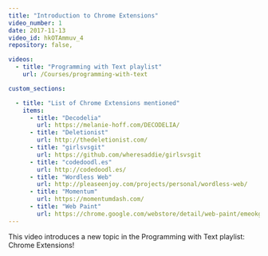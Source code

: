 ```yaml
---
title: "Introduction to Chrome Extensions"
video_number: 1
date: 2017-11-13
video_id: hkOTAmmuv_4
repository: false,

videos:
  - title: "Programming with Text playlist"
    url: /Courses/programming-with-text

custom_sections:

  - title: "List of Chrome Extensions mentioned"
    items:
      - title: "Decodelia"
        url: https://melanie-hoff.com/DECODELIA/
      - title: "Deletionist"
        url: http://thedeletionist.com/
      - title: "girlsvsgit"
        url: https://github.com/wheresaddie/girlsvsgit
      - title: "codedoodl.es"
        url: http://codedoodl.es/
      - title: "Wordless Web"
        url: http://pleaseenjoy.com/projects/personal/wordless-web/
      - title: "Momentum"
        url: https://momentumdash.com/
      - title: "Web Paint"
        url: https://chrome.google.com/webstore/detail/web-paint/emeokgokialpjadjaoeiplmnkjoaegng
---
```


This video introduces a new topic in the Programming with Text playlist: Chrome Extensions!
